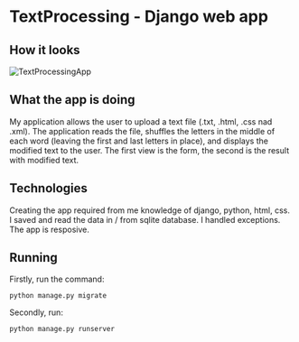 # TextProcessing - Django web app

## How it looks
![TextProcessingApp](https://github.com/user-attachments/assets/91417fcc-b391-4bfa-8ea0-72f5a9c39f34)

## What the app is doing
My application allows the user to upload a text file (.txt, .html, .css nad .xml). The application reads the file, shuffles the letters in the middle of each word (leaving the first and last letters in place), and displays the modified text to the user. The first view is the form, the second is the result with modified text.

## Technologies
Creating the app required from me knowledge of django, python, html, css. I saved and read the data in / from sqlite database. I handled exceptions. The app is resposive.

## Running
Firstly, run the command:

`python manage.py migrate`

Secondly, run:

`python manage.py runserver`

